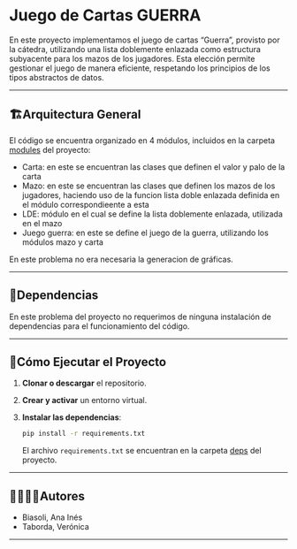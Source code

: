 # Juego de Cartas GUERRA 

En este proyecto implementamos el juego de cartas “Guerra”, provisto por la cátedra, utilizando una lista doblemente enlazada como estructura subyacente para los mazos de los jugadores. Esta elección permite gestionar el juego de manera eficiente, respetando los principios de los tipos abstractos de datos.



---
## 🏗Arquitectura General

El código se encuentra organizado en 4 módulos, incluidos en la carpeta [modules](./modules/) del proyecto:
   - Carta: en este se encuentran las clases que definen el valor y palo de la carta
   - Mazo: en este se encuentran las clases que definen los mazos de los jugadores, haciendo uso de la funcion 
   lista doble enlazada definida en el módulo correspondieente a esta
   - LDE: módulo en el cual se define la lista doblemente enlazada, utilizada en el mazo
   - Juego guerra: en este se define el juego de la guerra, utilizando los módulos mazo y carta 

En este problema no era necesaria la generacion de gráficas. 
 

---
## 📑Dependencias

En este problema del proyecto no requerimos de ninguna instalación de dependencias para 
el funcionamiento del código.

---
## 🚀Cómo Ejecutar el Proyecto
1. **Clonar o descargar** el repositorio.

2. **Crear y activar** un entorno virtual.

3. **Instalar las dependencias**:
   ```bash
   pip install -r requirements.txt
   ```
   El archivo `requirements.txt` se encuentran en la carpeta [deps](./deps) del proyecto.

---
## 🙎‍♀️🙎‍♂️Autores

- Biasoli, Ana Inés
- Taborda, Verónica

---

